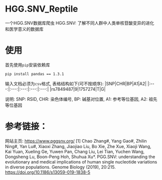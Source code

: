 # HGG.SNV_Reptile
一个HGG.SNV数据库爬虫
HGG.SNV: 了解不同人群中人类单核苷酸变异的进化和医学意义的数据库
# 使用
首先使用`pip`安装依赖库
```
pip install pandas == 1.3.1
```
输入文档必须为`csv`格式, 表格结构如下(可不按顺序):
|SNP|CHR|BP|A1|A2|
|:---:|:---:|:---:|:---:|:---:|
|rs7849487|9|1757274|T|G|

说明: SNP: RSID, CHR: 染色体编号, BP: 碱基对位置, A1: 参考等位基因, A2: 祖先等位基因
# 参考链接：
网站主页: https://www.pggsnv.org/
[1] Chao Zhang#, Yang Gao#, Zhilin Ning#, Yan Lu#, Xiaoxi Zhang, Jiaojiao Liu, Bo Xie, Zhe Xue, Xiaoji Wang, Kai Yuan, Xueling Ge, Yuwen Pan, Chang Liu, Lei Tian, Yuchen Wang, Dongsheng Lu, Boon-Peng Hoh, Shuhua Xu*. PGG.SNV: understanding the evolutionary and medical implications of human single nucleotide variations in diverse populations. Genome Biology (2019), 20:215. https://doi.org/10.1186/s13059-019-1838-5
